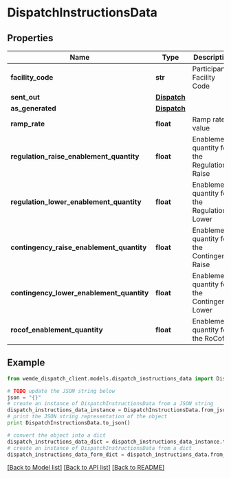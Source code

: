 # DispatchInstructionsData


## Properties

Name | Type | Description | Notes
------------ | ------------- | ------------- | -------------
**facility_code** | **str** | Participant Facility Code | [optional] 
**sent_out** | [**Dispatch**](Dispatch.md) |  | [optional] 
**as_generated** | [**Dispatch**](Dispatch.md) |  | [optional] 
**ramp_rate** | **float** | Ramp rate value | [optional] 
**regulation_raise_enablement_quantity** | **float** | Enablement quantity for the Regulation Raise | [optional] 
**regulation_lower_enablement_quantity** | **float** | Enablement quantity for the Regulation Lower | [optional] 
**contingency_raise_enablement_quantity** | **float** | Enablement quantity for the Contingency Raise | [optional] 
**contingency_lower_enablement_quantity** | **float** | Enablement quantity for the Contingency Lower | [optional] 
**rocof_enablement_quantity** | **float** | Enablement quantity for the RoCof | [optional] 

## Example

```python
from wemde_dispatch_client.models.dispatch_instructions_data import DispatchInstructionsData

# TODO update the JSON string below
json = "{}"
# create an instance of DispatchInstructionsData from a JSON string
dispatch_instructions_data_instance = DispatchInstructionsData.from_json(json)
# print the JSON string representation of the object
print DispatchInstructionsData.to_json()

# convert the object into a dict
dispatch_instructions_data_dict = dispatch_instructions_data_instance.to_dict()
# create an instance of DispatchInstructionsData from a dict
dispatch_instructions_data_form_dict = dispatch_instructions_data.from_dict(dispatch_instructions_data_dict)
```
[[Back to Model list]](../README.md#documentation-for-models) [[Back to API list]](../README.md#documentation-for-api-endpoints) [[Back to README]](../README.md)


